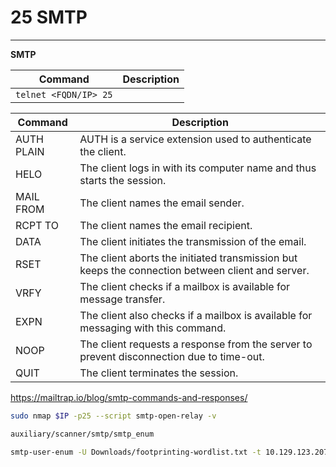# 25 SMTP

***

**SMTP**

| **Command**           | **Description** |
| --------------------- | --------------- |
| `telnet <FQDN/IP> 25` |                 |

| Command    | Description                                                                                      |
| ---------- | ------------------------------------------------------------------------------------------------ |
| AUTH PLAIN | AUTH is a service extension used to authenticate the client.                                     |
| HELO       | The client logs in with its computer name and thus starts the session.                           |
| MAIL FROM  | The client names the email sender.                                                               |
| RCPT TO    | The client names the email recipient.                                                            |
| DATA       | The client initiates the transmission of the email.                                              |
| RSET       | The client aborts the initiated transmission but keeps the connection between client and server. |
| VRFY       | The client checks if a mailbox is available for message transfer.                                |
| EXPN       | The client also checks if a mailbox is available for messaging with this command.                |
| NOOP       | The client requests a response from the server to prevent disconnection due to time-out.         |
| QUIT       | The client terminates the session.                                                               |

https://mailtrap.io/blog/smtp-commands-and-responses/

```bash
sudo nmap $IP -p25 --script smtp-open-relay -v
```

```bash
auxiliary/scanner/smtp/smtp_enum
```

```bash
smtp-user-enum -U Downloads/footprinting-wordlist.txt -t 10.129.123.207
```
